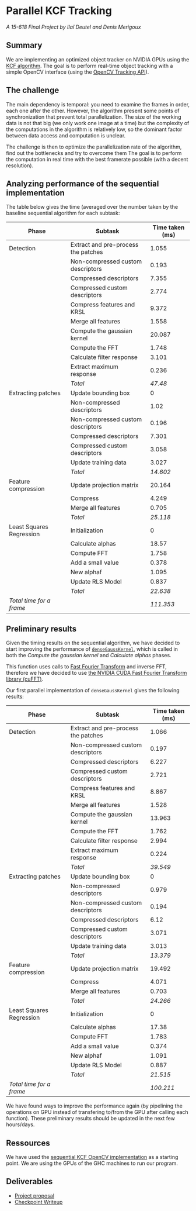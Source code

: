 # Parallel KCF Tracking
_A 15-618 Final Project by Ilaï Deutel and Denis Merigoux_

## Summary

We are implementing an optimized object tracker on NVIDIA GPUs using the [KCF algorithm](http://home.isr.uc.pt/~pedromartins/Publications/henriques_eccv2012.pdf). The goal is to perform real-time object tracking with a simple OpenCV interface (using the [OpenCV Tracking API](http://docs.opencv.org/trunk/d9/df8/group__tracking.html)).

## The challenge

The main dependency is temporal: you need to examine the frames in order, each one after the other. However, the algorithm present some points of synchronization that prevent total parallelization. The size of the working data is not that big (we only work one image at a time) but the complexity of the computations in the algorithm is relatively low, so the dominant factor between data access and computation is unclear.

The challenge is then to optimize the parallelization rate of the algorithm, find out the bottlenecks and try to overcome them The goal is to perform the computation in real time with the best framerate possible (with a decent resolution).

## Analyzing performance of the sequential implementation

The table below gives the time (averaged over the number  taken by the baseline sequential algorithm for each subtask:

| Phase                    | Subtask                             | Time taken (ms) |
|--------------------------|-------------------------------------|-----------------|
| Detection                | Extract and pre-process the patches | 1.055           |
|                          | Non-compressed custom descriptors   | 0.193           |
|                          | Compressed descriptors              | 7.355           |
|                          | Compressed custom descriptors       | 2.774           |
|                          | Compress features and KRSL          | 9.372           |
|                          | Merge all features                  | 1.558           |
|                          | Compute the gaussian kernel         | 20.087          |
|                          | Compute the FFT                     | 1.748           |
|                          | Calculate filter response           | 3.101           |
|                          | Extract maximum response            | 0.236           |
|                          | _Total_                             | _47.48_         |
| Extracting patches       | Update bounding box                 | 0               |
|                          | Non-compressed descriptors          | 1.02            |
|                          | Non-compressed custom descriptors   | 0.196           |
|                          | Compressed descriptors              | 7.301           |
|                          | Compressed custom descriptors       | 3.058           |
|                          | Update training data                | 3.027           |
|                          | _Total_                             | _14.602_        |
| Feature compression      | Update projection matrix            | 20.164          |
|                          | Compress                            | 4.249           |
|                          | Merge all features                  | 0.705           |
|                          | _Total_                             | _25.118_        |
| Least Squares Regression | Initialization                      | 0               |
|                          | Calculate alphas                    | 18.57           |
|                          | Compute FFT                         | 1.758           |
|                          | Add a small value                   | 0.378           |
|                          | New alphaf                          | 1.095           |
|                          | Update RLS Model                    | 0.837           |
|                          | _Total_                             | _22.638_        |
| _Total time for a frame_ |                                     | _111.353_       |

## Preliminary results

Given the timing results on the sequential algorithm, we have decided to start improving the performance of [`denseGaussKernel`](https://github.com/denismerigoux/GPU-tracking/blob/master/src/trackerKCF.cpp), which is called in both the _Compute the gaussian kernel_ and _Calculate alphas_ phases.

This function uses calls to [Fast Fourier Transform](https://en.wikipedia.org/wiki/Fast_Fourier_transform) and inverse FFT, therefore we have decided to use [the NVIDIA CUDA Fast Fourier Transform library (cuFFT)](https://developer.nvidia.com/cufft).

Our first parallel implementation of `denseGaussKernel` gives the following results:

| Phase                    | Subtask                             | Time taken (ms) |
|--------------------------|-------------------------------------|-----------------|
| Detection                | Extract and pre-process the patches | 1.066           |
|                          | Non-compressed custom descriptors   | 0.197           |
|                          | Compressed descriptors              | 6.227           |
|                          | Compressed custom descriptors       | 2.721           |
|                          | Compress features and KRSL          | 8.867           |
|                          | Merge all features                  | 1.528           |
|                          | Compute the gaussian kernel         | 13.963          |
|                          | Compute the FFT                     | 1.762           |
|                          | Calculate filter response           | 2.994           |
|                          | Extract maximum response            | 0.224           |
|                          | _Total_                             | _39.549_        |
| Extracting patches       | Update bounding box                 | 0               |
|                          | Non-compressed descriptors          | 0.979           |
|                          | Non-compressed custom descriptors   | 0.194           |
|                          | Compressed descriptors              | 6.12            |
|                          | Compressed custom descriptors       | 3.071           |
|                          | Update training data                | 3.013           |
|                          | _Total_                             | _13.379_        |
| Feature compression      | Update projection matrix            | 19.492          |
|                          | Compress                            | 4.071           |
|                          | Merge all features                  | 0.703           |
|                          | _Total_                             | _24.266_        |
| Least Squares Regression | Initialization                      | 0               |
|                          | Calculate alphas                    | 17.38           |
|                          | Compute FFT                         | 1.783           |
|                          | Add a small value                   | 0.374           |
|                          | New alphaf                          | 1.091           |
|                          | Update RLS Model                    | 0.887           |
|                          | _Total_                             | _21.515_        |
| _Total time for a frame_ |                                     | _100.211_       |

We have found ways to improve the performance again (by pipelining the operations on GPU instead of transfering to/from the GPU after calling each function). These preliminary results should be updated in the next few hours/days.

## Ressources

We have used the [sequential KCF OpenCV implementation](http://docs.opencv.org/trunk/d2/dff/classcv_1_1TrackerKCF.html) as a starting point. We are using the GPUs of the GHC machines to run our program.


## Deliverables
* [Project proposal](https://github.com/denismerigoux/GPU-tracking/raw/master/proposal/proposal.pdf)
* [Checkpoint Writeup](https://github.com/denismerigoux/GPU-tracking/raw/master/checkpoint/checkpoint.pdf)
